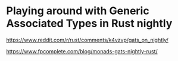 # Playing around with Generic Associated Types in Rust nightly

https://www.reddit.com/r/rust/comments/k4vzvp/gats_on_nightly/

https://www.fpcomplete.com/blog/monads-gats-nightly-rust/